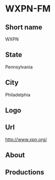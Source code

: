 # WXPN-FM

## Short name

WXPN

## State

Pennsylvania

## City

Philadelphia

## Logo



## Url

http://www.xpn.org/

## About



## Productions


